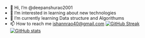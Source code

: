 - 👋 Hi, I’m @deepanshurao2001
- 👀 I’m interested in learning about new technologies
- 🌱 I’m currently learning Data structure and Algorithums
- 📫 How to reach me ishannrao40@gmail.com
[![GitHub Streak](http://github-readme-streak-stats.herokuapp.com?user=deepanshurao2001&theme=tokyonight_duo&hide_border=true)](https://git.io/streak-stats)
[![GitHub stats](https://github-readme-stats.vercel.app/api?username=deepanshurao2001&theme=tokyonight_duo)](https://github.com/anuraghazra/github-readme-stats)
